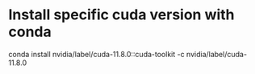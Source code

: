 # Install specific cuda version with conda
conda install nvidia/label/cuda-11.8.0::cuda-toolkit -c nvidia/label/cuda-11.8.0
